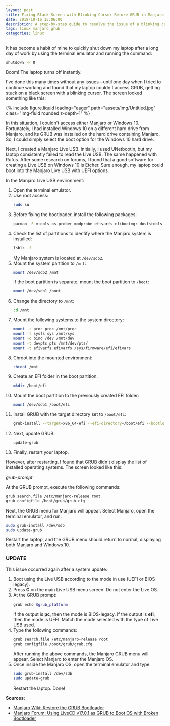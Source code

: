 ```yaml
---
layout: post
title: Fixing Black Screen with Blinking Cursor Before GRUB in Manjaro
date: 2018-10-16 15:06:00
description: A step-by-step guide to resolve the issue of a blinking cursor on a black screen before accessing GRUB in Manjaro after an abrupt shutdown.
tags: linux manjaro grub
categories: linux
---
```


It has become a habit of mine to quickly shut down my laptop after a long day of work by using the terminal emulator and running the command:

```bash
shutdown -P 0
```
Boom! The laptop turns off instantly.

I've done this many times without any issues—until one day when I tried to continue working and found that my laptop couldn't access GRUB, getting stuck on a black screen with a blinking cursor. The screen looked something like this:

<div class="row mt-3">
    <div class="col-sm mt-3 mt-md-0">
        {% include figure.liquid loading="eager" path="assets/img/Untitled.jpg" class="img-fluid rounded z-depth-1" %}
    </div>
</div>

In this situation, I couldn't access either Manjaro or Windows 10. Fortunately, I had installed Windows 10 on a different hard drive from Manjaro, and its GRUB was installed on the hard drive containing Manjaro. So, I could simply select the boot option for the Windows 10 hard drive.

Next, I created a Manjaro Live USB. Initially, I used UNetbootin, but my laptop consistently failed to read the Live USB. The same happened with Rufus. After some research on forums, I found that a good software for creating a Live USB on Windows 10 is Etcher. Sure enough, my laptop could boot into the Manjaro Live USB with UEFI options.

In the Manjaro Live USB environment:

1. Open the terminal emulator.
2. Use root access:
   ```bash
   sudo su
   ```
3. Before fixing the bootloader, install the following packages:
   ```bash
   pacman -S mtools os-prober modprobe efivarfs efibootmgr dosfstools grub
   ```
4. Check the list of partitions to identify where the Manjaro system is installed:
   ```bash
   lsblk -f
   ```
   My Manjaro system is located at `/dev/sdb2`.
5. Mount the system partition to `/mnt`:
   ```bash
   mount /dev/sdb2 /mnt
   ```
   If the boot partition is separate, mount the boot partition to `/boot`:
   ```bash
   mount /dev/sdb1 /boot
   ```
6. Change the directory to `/mnt`:
   ```bash
   cd /mnt
   ```
7. Mount the following systems to the system directory:
   ```bash
   mount -t proc proc /mnt/proc
   mount -t sysfs sys /mnt/sys
   mount -o bind /dev /mnt/dev
   mount -t devpts pts /mnt/dev/pts/
   mount -t efivarfs efivarfs /sys/firmware/efi/efivars
   ```
8. Chroot into the mounted environment:
   ```bash
   chroot /mnt
   ```
9. Create an EFI folder in the boot partition:
   ```bash
   mkdir /boot/efi
   ```
10. Mount the boot partition to the previously created EFI folder:
    ```bash
    mount /dev/sdb1 /boot/efi
    ```
11. Install GRUB with the target directory set to `/boot/efi`:
    ```bash
    grub-install --target=x86_64-efi --efi-directory=/boot/efi --bootloader-id=manjaro --recheck
    ```
12. Next, update GRUB:
    ```bash
    update-grub
    ```
13. Finally, restart your laptop.

However, after restarting, I found that GRUB didn't display the list of installed operating systems. The screen looked like this:

*grub-prompt*

At the GRUB prompt, execute the following commands:
```bash
grub search.file /etc/manjaro-release root
grub configfile /boot/grub/grub.cfg
```
Next, the GRUB menu for Manjaro will appear. Select Manjaro, open the terminal emulator, and run:
```bash
sudo grub-install /dev/sdb
sudo update-grub
```
Restart the laptop, and the GRUB menu should return to normal, displaying both Manjaro and Windows 10.

### UPDATE
This issue occurred again after a system update:

1. Boot using the Live USB according to the mode in use (UEFI or BIOS-legacy).
2. Press **C** on the main Live USB menu screen. Do not enter the Live OS.
3. At the GRUB prompt:
   ```bash
   grub echo $grub_platform
   ```
   If the output is **pc**, then the mode is BIOS-legacy. If the output is **efi**, then the mode is UEFI. Match the mode selected with the type of Live USB used.
4. Type the following commands:
   ```bash
   grub search.file /etc/manjaro-release root
   grub configfile /boot/grub/grub.cfg
   ```
   After running the above commands, the Manjaro GRUB menu will appear. Select Manjaro to enter the Manjaro OS.
5. Once inside the Manjaro OS, open the terminal emulator and type:
   ```bash
   sudo grub-install /dev/sdb
   sudo update-grub
   ```
   Restart the laptop. Done!

**Sources:**
- [Manjaro Wiki: Restore the GRUB Bootloader](https://wiki.manjaro.org/index.php/Restore_the_GRUB_Bootloader)
- [Manjaro Forum: Using LiveCD v17.0.1 as GRUB to Boot OS with Broken Bootloader](https://forum.manjaro.org/t/using-livecd-v17-0-1-as-grub-to-boot-os-with-broken-bootloader/24916)